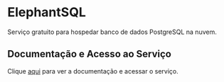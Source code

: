 # ElephantSQL

Serviço gratuito para hospedar banco de dados PostgreSQL na nuvem.

## Documentação e Acesso ao Serviço

Clique [aqui](https://www.elephantsql.com) para ver a documentação e acessar o serviço.